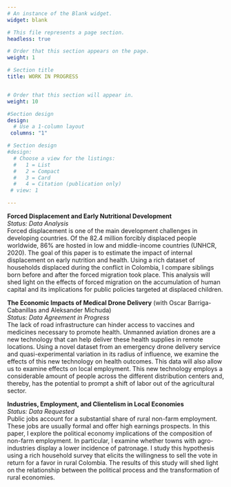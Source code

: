 ```yaml
---
# An instance of the Blank widget.
widget: blank

# This file represents a page section.
headless: true

# Order that this section appears on the page.
weight: 1

# Section title
title: WORK IN PROGRESS


# Order that this section will appear in.
weight: 10

#Section design
design:
  # Use a 1-column layout
 columns: "1"

# Section design
#design:
  # Choose a view for the listings:
  #   1 = List
  #   2 = Compact
  #   3 = Card
  #   4 = Citation (publication only)
 # view: 1 

---
```


__Forced Displacement and Early Nutritional Development__ <br />
_Status: Data Analysis_<br />
Forced displacement is one of the main development challenges in developing countries. Of the 82.4 million forcibly displaced people worldwide,  86\%  are hosted in low and middle-income countries (UNHCR, 2020). The goal of this paper is to estimate the impact of internal displacement on early nutrition and health. Using a rich dataset of households displaced during the conflict in Colombia, I compare siblings born before and after the forced migration took place. This analysis will shed light on the effects of forced migration on the accumulation of human capital and its implications for public policies targeted at displaced children. 

__The Economic Impacts of Medical Drone Delivery__ (with Oscar Barriga-Cabanillas and Aleksander Michuda) <br />
_Status: Data Agreement in Progress_ <br />
The lack of road infrastructure can hinder access to vaccines and medicines necessary to promote health. Unmanned aviation drones are a new technology that can help deliver these health supplies in remote locations. Using a novel dataset from an emergency drone delivery service and quasi-experimental variation in its radius of influence,  we examine the effects of this new technology on health outcomes. This data will also allow us to examine effects on local employment. This new technology employs a considerable amount of people across the different distribution centers and, thereby, has the potential to prompt a shift of labor out of the agricultural sector.

__Industries, Employment, and Clientelism in Local Economies__<br />
_Status: Data Requested_<br />
Public jobs account for a substantial share of rural non-farm employment. These jobs are usually formal and offer high earnings prospects. In this paper, I explore the political economy implications of the composition of non-farm employment. In particular, I examine whether towns with agro-industries display a lower incidence of patronage. I study this hypothesis using a rich household survey that elicits the willingness to sell the vote in return for a favor in rural Colombia. The results of this study will shed light on the relationship between the political process and the transformation of rural economies.